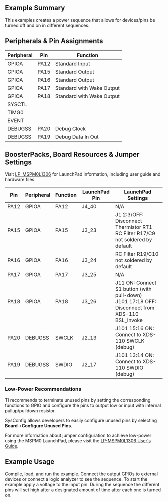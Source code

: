 ## Example Summary

This examples creates a power sequence that allows for devices/pins be turned off and on in different sequences. 

## Peripherals & Pin Assignments

| Peripheral | Pin | Function |
| --- | --- | --- |
| GPIOA | PA12 | Standard Input |
| GPIOA | PA15 | Standard Output |
| GPIOA | PA16 | Standard Output |
| GPIOA | PA17 | Standard with Wake Output |
| GPIOA | PA18 | Standard with Wake Output |
| SYSCTL |  |  |
| TIMG0 |  |  |
| EVENT |  |  |
| DEBUGSS | PA20 | Debug Clock |
| DEBUGSS | PA19 | Debug Data In Out |

## BoosterPacks, Board Resources & Jumper Settings

Visit [LP_MSPM0L1306](https://www.ti.com/tool/LP-MSPM0L1306) for LaunchPad information, including user guide and hardware files.

| Pin | Peripheral | Function | LaunchPad Pin | LaunchPad Settings |
| --- | --- | --- | --- | --- |
| PA12 | GPIOA | PA12 | J4_40 | N/A |
| PA15 | GPIOA | PA15 | J3_23 | J1 2:3/OFF: Disconnect Thermistor RT1<br>RC Filter R17/C9 not soldered by default |
| PA16 | GPIOA | PA16 | J3_24 | RC Filter R19/C10 not soldered by default |
| PA17 | GPIOA | PA17 | J3_25 | N/A |
| PA18 | GPIOA | PA18 | J3_26 | J11 ON: Connect S1 button (with pull-down)<br>J101 17:18 OFF: Disconnect from XDS-110 BSL_Invoke |
| PA20 | DEBUGSS | SWCLK | J2_13 | J101 15:16 ON: Connect to XDS-110 SWCLK (debug) |
| PA19 | DEBUGSS | SWDIO | J2_17 | J101 13:14 ON: Connect to XDS-110 SWDIO (debug) |

### Low-Power Recommendations
TI recommends to terminate unused pins by setting the corresponding functions to
GPIO and configure the pins to output low or input with internal
pullup/pulldown resistor.

SysConfig allows developers to easily configure unused pins by selecting **Board**→**Configure Unused Pins**.

For more information about jumper configuration to achieve low-power using the
MSPM0 LaunchPad, please visit the [LP-MSPM0L1306 User's Guide](https://www.ti.com/lit/slau869).

## Example Usage

Compile, load, and run the example.
Connect the output GPIOs to external devices or connect a logic analyzer to see the sequence.
To start the example apply a voltage to the input pin.
During the sequence the different pins will set high after a designated amount of time after each one is turned on.

